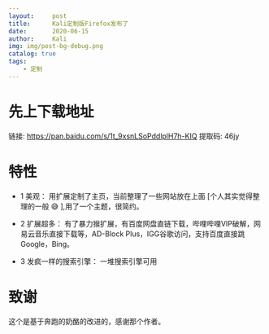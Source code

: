 ```yaml
---
layout:     post
title:      Kali定制版Firefox发布了
date:       2020-06-15
author:     Kali
img: img/post-bg-debug.png
catalog: true
tags:
    - 定制
---
```


# 先上下载地址

链接: https://pan.baidu.com/s/1t_9xsnLSoPddlplH7h-KIQ 提取码: 46jy

# 特性

* 1 美观： 用扩展定制了主页，当前整理了一些网站放在上面 [个人其实觉得整理的一般 😅 ],用了一个主题，很简约。

* 2 扩展超多： 有了暴力猴扩展，有百度网盘直链下载，哔哩哔哩VIP破解，网易云音乐直接下载等，AD-Block Plus，IGG谷歌访问，支持百度直接跳Google，Bing。

* 3 发疯一样的搜索引擎： 一堆搜索引擎可用

# 致谢

这个是基于奔跑的奶酪的改进的，感谢那个作者。

